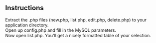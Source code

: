 ## Instructions  
Extract the .php files (new.php, list.php, edit.php, delete.php) to your application directory.   
Open up config.php and fill in the MySQL parameters.  
Now open list.php. You'll get a nicely formatted table of your selection.